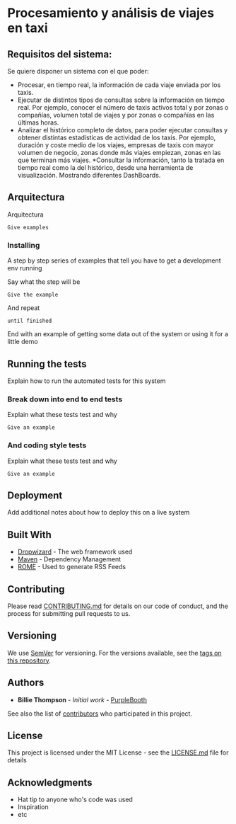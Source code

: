# Procesamiento y análisis de viajes en taxi

## Requisitos del sistema:

Se quiere disponer un sistema con el que poder:

* Procesar, en tiempo real, la información de cada viaje enviada por los taxis.  
* Ejecutar de distintos tipos de consultas sobre la información en tiempo real. Por ejemplo, conocer el número de taxis activos total y por zonas o compañías, volumen total de viajes y  por zonas o compañías en las últimas horas.
* Analizar el histórico completo de datos, para poder ejecutar consultas y obtener distintas estadísticas de actividad de los taxis. Por ejemplo, duración y coste medio de los viajes, empresas de taxis con mayor volumen de negocio, zonas donde más viajes empiezan, zonas en las que terminan más viajes. 
 *Consultar la información, tanto la tratada en tiempo real como la del histórico, desde una herramienta de visualización. Mostrando diferentes DashBoards.

## Arquitectura

Arquitectura

```
Give examples
```

### Installing

A step by step series of examples that tell you have to get a development env running

Say what the step will be

```
Give the example
```

And repeat

```
until finished
```

End with an example of getting some data out of the system or using it for a little demo

## Running the tests

Explain how to run the automated tests for this system

### Break down into end to end tests

Explain what these tests test and why

```
Give an example
```

### And coding style tests

Explain what these tests test and why

```
Give an example
```

## Deployment

Add additional notes about how to deploy this on a live system

## Built With

* [Dropwizard](http://www.dropwizard.io/1.0.2/docs/) - The web framework used
* [Maven](https://maven.apache.org/) - Dependency Management
* [ROME](https://rometools.github.io/rome/) - Used to generate RSS Feeds

## Contributing

Please read [CONTRIBUTING.md](https://gist.github.com/PurpleBooth/b24679402957c63ec426) for details on our code of conduct, and the process for submitting pull requests to us.

## Versioning

We use [SemVer](http://semver.org/) for versioning. For the versions available, see the [tags on this repository](https://github.com/your/project/tags). 

## Authors

* **Billie Thompson** - *Initial work* - [PurpleBooth](https://github.com/PurpleBooth)

See also the list of [contributors](https://github.com/your/project/contributors) who participated in this project.

## License

This project is licensed under the MIT License - see the [LICENSE.md](LICENSE.md) file for details

## Acknowledgments

* Hat tip to anyone who's code was used
* Inspiration
* etc

